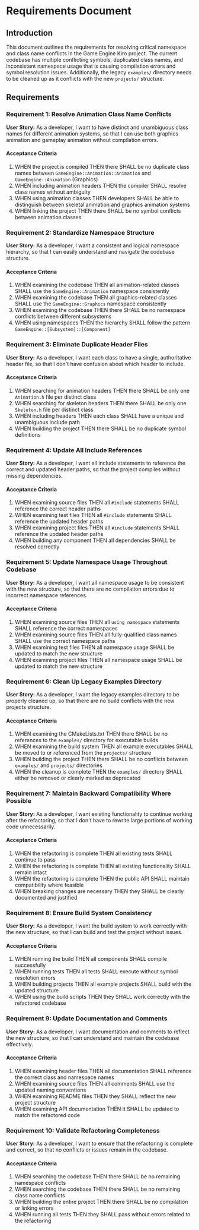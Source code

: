 # Requirements Document

## Introduction

This document outlines the requirements for resolving critical namespace and class name conflicts in the Game Engine Kiro project. The current codebase has multiple conflicting symbols, duplicated class names, and inconsistent namespace usage that is causing compilation errors and symbol resolution issues. Additionally, the legacy `examples/` directory needs to be cleaned up as it conflicts with the new `projects/` structure.

## Requirements

### Requirement 1: Resolve Animation Class Name Conflicts

**User Story:** As a developer, I want to have distinct and unambiguous class names for different animation systems, so that I can use both graphics animation and gameplay animation without compilation errors.

#### Acceptance Criteria

1. WHEN the project is compiled THEN there SHALL be no duplicate class names between `GameEngine::Animation::Animation` and `GameEngine::Animation` (Graphics)
2. WHEN including animation headers THEN the compiler SHALL resolve class names without ambiguity
3. WHEN using animation classes THEN developers SHALL be able to distinguish between skeletal animation and graphics animation systems
4. WHEN linking the project THEN there SHALL be no symbol conflicts between animation classes

### Requirement 2: Standardize Namespace Structure

**User Story:** As a developer, I want a consistent and logical namespace hierarchy, so that I can easily understand and navigate the codebase structure.

#### Acceptance Criteria

1. WHEN examining the codebase THEN all animation-related classes SHALL use the `GameEngine::Animation` namespace consistently
2. WHEN examining the codebase THEN all graphics-related classes SHALL use the `GameEngine::Graphics` namespace consistently
3. WHEN examining the codebase THEN there SHALL be no namespace conflicts between different subsystems
4. WHEN using namespaces THEN the hierarchy SHALL follow the pattern `GameEngine::[Subsystem]::[Component]`

### Requirement 3: Eliminate Duplicate Header Files

**User Story:** As a developer, I want each class to have a single, authoritative header file, so that I don't have confusion about which header to include.

#### Acceptance Criteria

1. WHEN searching for animation headers THEN there SHALL be only one `Animation.h` file per distinct class
2. WHEN searching for skeleton headers THEN there SHALL be only one `Skeleton.h` file per distinct class
3. WHEN including headers THEN each class SHALL have a unique and unambiguous include path
4. WHEN building the project THEN there SHALL be no duplicate symbol definitions

### Requirement 4: Update All Include References

**User Story:** As a developer, I want all include statements to reference the correct and updated header paths, so that the project compiles without missing dependencies.

#### Acceptance Criteria

1. WHEN examining source files THEN all `#include` statements SHALL reference the correct header paths
2. WHEN examining test files THEN all `#include` statements SHALL reference the updated header paths
3. WHEN examining project files THEN all `#include` statements SHALL reference the updated header paths
4. WHEN building any component THEN all dependencies SHALL be resolved correctly

### Requirement 5: Update Namespace Usage Throughout Codebase

**User Story:** As a developer, I want all namespace usage to be consistent with the new structure, so that there are no compilation errors due to incorrect namespace references.

#### Acceptance Criteria

1. WHEN examining source files THEN all `using namespace` statements SHALL reference the correct namespaces
2. WHEN examining source files THEN all fully-qualified class names SHALL use the correct namespace paths
3. WHEN examining test files THEN all namespace usage SHALL be updated to match the new structure
4. WHEN examining project files THEN all namespace usage SHALL be updated to match the new structure

### Requirement 6: Clean Up Legacy Examples Directory

**User Story:** As a developer, I want the legacy examples directory to be properly cleaned up, so that there are no build conflicts with the new projects structure.

#### Acceptance Criteria

1. WHEN examining the CMakeLists.txt THEN there SHALL be no references to the `examples/` directory for executable builds
2. WHEN examining the build system THEN all example executables SHALL be moved to or referenced from the `projects/` structure
3. WHEN building the project THEN there SHALL be no conflicts between `examples/` and `projects/` directories
4. WHEN the cleanup is complete THEN the `examples/` directory SHALL either be removed or clearly marked as deprecated

### Requirement 7: Maintain Backward Compatibility Where Possible

**User Story:** As a developer, I want existing functionality to continue working after the refactoring, so that I don't have to rewrite large portions of working code unnecessarily.

#### Acceptance Criteria

1. WHEN the refactoring is complete THEN all existing tests SHALL continue to pass
2. WHEN the refactoring is complete THEN all existing functionality SHALL remain intact
3. WHEN the refactoring is complete THEN the public API SHALL maintain compatibility where feasible
4. WHEN breaking changes are necessary THEN they SHALL be clearly documented and justified

### Requirement 8: Ensure Build System Consistency

**User Story:** As a developer, I want the build system to work correctly with the new structure, so that I can build and test the project without issues.

#### Acceptance Criteria

1. WHEN running the build THEN all components SHALL compile successfully
2. WHEN running tests THEN all tests SHALL execute without symbol resolution errors
3. WHEN building projects THEN all example projects SHALL build with the updated structure
4. WHEN using the build scripts THEN they SHALL work correctly with the refactored codebase

### Requirement 9: Update Documentation and Comments

**User Story:** As a developer, I want documentation and comments to reflect the new structure, so that I can understand and maintain the codebase effectively.

#### Acceptance Criteria

1. WHEN examining header files THEN all documentation SHALL reference the correct class and namespace names
2. WHEN examining source files THEN all comments SHALL use the updated naming conventions
3. WHEN examining README files THEN they SHALL reflect the new project structure
4. WHEN examining API documentation THEN it SHALL be updated to match the refactored code

### Requirement 10: Validate Refactoring Completeness

**User Story:** As a developer, I want to ensure that the refactoring is complete and correct, so that no conflicts or issues remain in the codebase.

#### Acceptance Criteria

1. WHEN searching the codebase THEN there SHALL be no remaining namespace conflicts
2. WHEN searching the codebase THEN there SHALL be no remaining class name conflicts
3. WHEN building the entire project THEN there SHALL be no compilation or linking errors
4. WHEN running all tests THEN they SHALL pass without errors related to the refactoring
